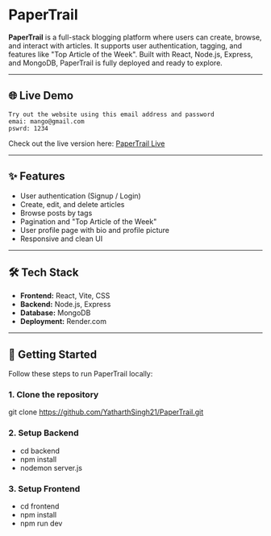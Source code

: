 # PaperTrail

**PaperTrail** is a full-stack blogging platform where users can create, browse, and interact with articles. It supports user authentication, tagging, and features like "Top Article of the Week". Built with React, Node.js, Express, and MongoDB, PaperTrail is fully deployed and ready to explore.

---

## 🌐 Live Demo
```
Try out the website using this email address and password 
emai: mango@gmail.com 
pswrd: 1234
```

Check out the live version here: [PaperTrail Live](https://papertrail-frontend-so66.onrender.com/)

---

## ✨ Features

- User authentication (Signup / Login)
- Create, edit, and delete articles
- Browse posts by tags
- Pagination and "Top Article of the Week"
- User profile page with bio and profile picture
- Responsive and clean UI

---

## 🛠 Tech Stack

- **Frontend:** React, Vite, CSS  
- **Backend:** Node.js, Express  
- **Database:** MongoDB  
- **Deployment:** Render.com

---

## 🚀 Getting Started

Follow these steps to run PaperTrail locally:

### 1. Clone the repository
git clone https://github.com/YatharthSingh21/PaperTrail.git

### 2. Setup Backend
- cd backend
- npm install
- nodemon server.js

### 3. Setup Frontend
- cd frontend
- npm install
- npm run dev
